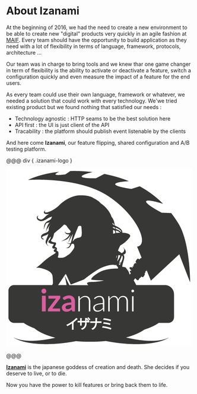 # About Izanami 

At the beginning of 2016, we had the need to create a new environment to be able to create new "digital" products very quickly in an agile fashion at <a href="https://www.maif.fr/" target="_blank">MAIF</a>. 
Every team should have the opportunity to build application as they need with a lot of flexibility in terms of language, framework, protocols, architecture ... 

Our team was in charge to bring tools and we knew thar one game changer in term of flexibility is the ability to activate or deactivate a feature, switch a configuration quickly and even measure the impact of a feature for the end users.

As every team could use their own language, framework or whatever, we needed a solution that could work with every technology. 
We'we tried existing product but we found nothing that satisfied our needs :
 
* Technology agnostic : HTTP seams to be the best solution here 
* API first : the UI is just client of the API  
* Tracability : the platform should publish event listenable by the clients 


And here come **Izanami**, our feature flipping, shared configuration and A/B testing platform.  


@@@ div { .izanami-logo }

![izanami](img/izanami.png)    

@@@

**[Izanami](https://en.wikipedia.org/wiki/Izanami-no-Mikoto)** is the japanese goddess of creation and death. She decides if you deserve to live, or to die. 

Now you have the power to kill features or bring back them to life. 


